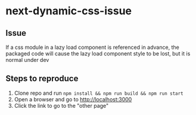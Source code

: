 # next-dynamic-css-issue

## Issue 

If a css module in a lazy load component is referenced in advance, the packaged code will cause the lazy load component style to be lost, but it is normal under dev

## Steps to reproduce

1) Clone repo and run `npm install && npm run build && npm run start`
2) Open a browser and go to [http://localhost:3000](http://localhost:3000)
3) Click the link to go to the "other page"

